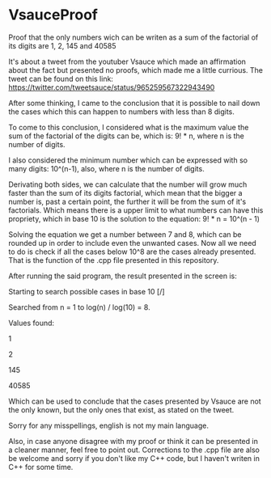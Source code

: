 # VsauceProof
Proof that the only numbers wich can be writen as a sum of the factorial of its digits are 1, 2, 145 and 40585

It's about a tweet from the youtuber Vsauce which made an affirmation about the fact but presented no proofs, which made me a little currious. The tweet can be found on this link:
https://twitter.com/tweetsauce/status/965259567322943490

After some thinking, I came to the conclusion that it is possible to nail down the cases which this can happen to numbers with less than 8 digits.

To come to this conclusion, I considered what is the maximum value the sum of the factorial of the digits can be, which is: 9! * n, where n is the number of digits.

I also considered the minimum number which can be expressed with so many digits: 10^(n-1), also, where n is the number of digits.

Derivating both sides, we can calculate that the number will grow much faster than the sum of its digits factorial, which mean that the bigger a number is, past a certain point, the further it will be from the sum of it's factorials. Which means there is a upper limit to what numbers can have this propriety, which in base 10 is the solution to the equation:
9! * n = 10^(n - 1)

Solving the equation we get a number between 7 and 8, which can be rounded up in order to include even the unwanted cases. Now all we need to do is check if all the cases below 10^8 are the cases already presented. That is the function of the .cpp file presented in this repository.

After running the said program, the result presented in the screen is:

Starting to search possible cases in base 10 [/]

Searched from n = 1 to log(n) / log(10) = 8.

Values found:

1

2

145

40585

Which can be used to conclude that the cases presented by Vsauce are not the only known, but the only ones that exist, as stated on the tweet.

Sorry for any misspellings, english is not my main language.

Also, in case anyone disagree with my proof or think it can be presented in a cleaner manner, feel free to point out.
Corrections to the .cpp file are also be welcome and sorry if you don't like my C++ code, but I haven't writen in C++ for some time.

